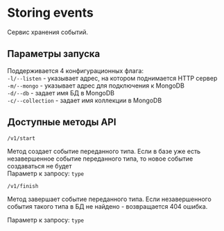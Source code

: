 # Storing events

Сервис хранения событий.

## Параметры запуска

Поддерживается 4 конфигурационных флага: <br>
`-l/--listen` - указывает адрес, на котором поднимается HTTP сервер<br>
`-m/--mongo` - указывает адрес для подключения к MongoDB<br>
`-d/--db` - задает имя БД в MongoDB<br>
`-c/--collection` - задает имя коллекции в MongoDB<br>

## Доступные методы API

`/v1/start`

Метод создает событие переданного типа. Если в базе уже есть незавершенное событие переданного типа, 
то новое событие создаваться не будет <br>
Параметр к запросу: `type` <br>

`/v1/finish`

Метод завершает событие переданного типа. Если незавершенного события такого типа в БД не найдено -
возвращается 404 ошибка.

Параметр к запросу: `type` <br>